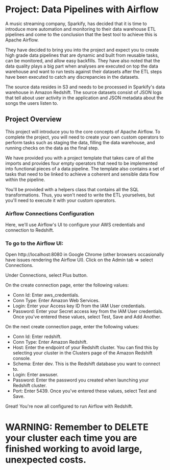 # Project: Data Pipelines with Airflow
A music streaming company, Sparkify, has decided that it is time to introduce more automation and monitoring to their data warehouse ETL pipelines and come to the conclusion that the best tool to achieve this is Apache Airflow.

They have decided to bring you into the project and expect you to create high grade data pipelines that are dynamic and built from reusable tasks, can be monitored, and allow easy backfills. They have also noted that the data quality plays a big part when analyses are executed on top the data warehouse and want to run tests against their datasets after the ETL steps have been executed to catch any discrepancies in the datasets.

The source data resides in S3 and needs to be processed in Sparkify's data warehouse in Amazon Redshift. The source datasets consist of JSON logs that tell about user activity in the application and JSON metadata about the songs the users listen to.

## Project Overview
This project will introduce you to the core concepts of Apache Airflow. To complete the project, you will need to create your own custom operators to perform tasks such as staging the data, filling the data warehouse, and running checks on the data as the final step.

We have provided you with a project template that takes care of all the imports and provides four empty operators that need to be implemented into functional pieces of a data pipeline. The template also contains a set of tasks that need to be linked to achieve a coherent and sensible data flow within the pipeline.

You'll be provided with a helpers class that contains all the SQL transformations. Thus, you won't need to write the ETL yourselves, but you'll need to execute it with your custom operators.

### Airflow Connections Configuration
Here, we'll use Airflow's UI to configure your AWS credentials and connection to Redshift.

### To go to the Airflow UI:
Open http://localhost:8080 in Google Chrome (other browsers occasionally have issues rendering the Airflow UI).
Click on the Admin tab => select Connections.

Under Connections, select Plus button.

On the create connection page, enter the following values:
- Conn Id: Enter aws_credentials.
- Conn Type: Enter Amazon Web Services.
- Login: Enter your Access key ID from the IAM User credentials.
- Password: Enter your Secret access key from the IAM User credentials.
Once you've entered these values, select Test, Save and Add Another.

On the next create connection page, enter the following values:
- Conn Id: Enter redshift.
- Conn Type: Enter Amazon Redshift.
- Host: Enter the endpoint of your Redshift cluster. You can find this by selecting your cluster in the Clusters page of the Amazon Redshift console.
- Schema: Enter dev. This is the Redshift database you want to connect to.
- Login: Enter awsuser.
- Password: Enter the password you created when launching your Redshift cluster.
- Port: Enter 5439.
Once you've entered these values, select Test and Save.

Great! You're now all configured to run Airflow with Redshift.

# WARNING: Remember to DELETE your cluster each time you are finished working to avoid large, unexpected costs.
